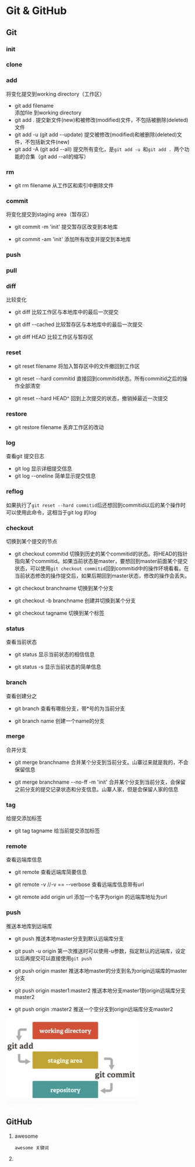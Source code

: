 # Git & GitHub


## Git

### init
### clone
### add
将变化提交到working directory（工作区）

- git  add filename 	
  添加file 到working directory
- git add . 
  提交新文件(new)和被修改(modified)文件，不包括被删除(deleted)文件
- git add -u   (git add --update)
  提交被修改(modified)和被删除(deleted)文件，不包括新文件(new)
- git add -A  (git add --all)
  提交所有变化，是`git add -u `和`git add . `两个功能的合集（git add --all的缩写）

### rm

- git rm filename
  从工作区和索引中删除文件

### commit
将变化提交到staging area（暂存区）

- git commit -m 'init' 
  提交暂存区改变到本地库
  
- git commit -am 'init'
  添加所有改变并提交到本地库

### push
### pull
### diff
比较变化

- git diff 
  比较工作区与本地库中的最后一次提交

- git diff --cached
  比较暂存区与本地库中的最后一次提交

- git diff HEAD
  比较工作区与暂存区
### reset
- git reset filename
  将加入暂存区中的文件撤回到工作区
  
- git reset --hard commitid
  直接回到commitid状态。所有commitid之后的操作全部清空
  
- git reset --hard HEAD^
  回到上次提交的状态，撤销掉最近一次提交
  
### restore
- git restore filename 
  丢弃工作区的改动

### log
查看git 提交日志

- git log
  显示详细提交信息
- git log --oneline
  简单显示提交信息
  
### reflog
如果执行了`git reset --hard commitid`后还想回到commitid以后的某个操作时可以使用此命令，这相当于git log 的log

### checkout
切换到某个提交的节点

- git checkout commitid
  切换到历史的某个commitid的状态。将HEAD的指针指向某个commitid。如果当前状态是master，要想回到master前面某个提交状态，可以使用`git checkout commitid`回到commitid中的操作环境看看。在当前状态修改的操作提交后，如果后期回到master状态，修改的操作会丢失。

- git checkout branchname
  切换到某个分支
  
- git checkout -b branchname
  创建并切换到某个分支
  
- git checkout tagname
  切换到某个标签
  
  
### status
查看当前状态

- git status
  显示当前状态的相信信息

- git status -s 
  显示当前状态的简单信息

### branch
查看创建分之

- git branch
  查看有哪些分支，带*号的为当前分支
  
- git branch name
  创建一个name的分支

### merge
合并分支

- git merge branchname
  合并某个分支到当前分支。山寨过来就是我的，不会保留信息

- git merge branchname --no-ff -m 'init'
  合并某个分支到当前分支，会保留之前分支的提交记录状态和分支信息。山寨人家，但是会保留人家的信息

### tag
给提交添加标签

- git tag tagname
  给当前提交添加标签


### remote
查看远端库信息

- git remote 
  查看远端库简要信息	

- git remote -v //-v == --verbose
  查看远端库信息带有url
  
- git remote add origin url
  添加一个名字为origin 的远端库地址为url
  
  
### push
推送本地库到远端库

- git push
  推送本地master分支到默认远端库分支

- git push -u origin 
  第一次推送时可以使用-u参数，指定默认的远端库，设定以后再提交可以直接使用`git push`
  
- git push  origin master
  推送本地master的分支到名为origin远端库的master分支
  
- git push  origin master1:master2
  推送本地分支master1到origin远端库分支master2
  
- git push  origin :master2
  推送一个空分支到origin远端库分支master2

![QQ20200318-211942@2x](Git&GitHub.assets/QQ20200318-211942@2x.png)





## GitHub

1. awesome

   ```
   awesome 关键词
   ```

   

2. 

